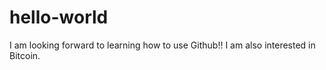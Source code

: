  # hello-world

I am looking forward to learning how to use Github!!
I am also interested in Bitcoin. 
